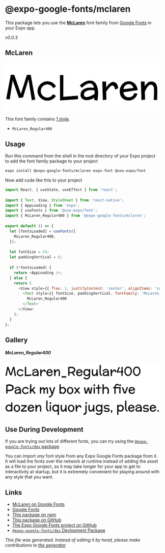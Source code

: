 # @expo-google-fonts/mclaren

This package lets you use the [**McLaren**](https://fonts.google.com/specimen/McLaren) font family from [Google Fonts](https://fonts.google.com/) in your Expo app.

v0.0.3

## McLaren

![McLaren](./font-family.png)

This font family contains [1 style](#gallery).

- `McLaren_Regular400`

## Usage

Run this command from the shell in the root directory of your Expo project to add the font family package to your project
```sh
expo install @expo-google-fonts/mclaren expo-font @use-expo/font
```

Now add code like this to your project
```js
import React, { useState, useEffect } from 'react';

import { Text, View, StyleSheet } from 'react-native';
import { AppLoading } from 'expo';
import { useFonts } from '@use-expo/font';
import { McLaren_Regular400 } from '@expo-google-fonts/mclaren';

export default () => {
  let [fontsLoaded] = useFonts({
    McLaren_Regular400,
  });

  let fontSize = 24;
  let paddingVertical = 6;

  if (!fontsLoaded) {
    return <AppLoading />;
  } else {
    return (
      <View style={{ flex: 1, justifyContent: 'center', alignItems: 'center' }}>
        <Text style={{ fontSize, paddingVertical, fontFamily: 'McLaren_Regular400' }}>
          McLaren_Regular400
        </Text>
      </View>
    );
  }
};

```

## Gallery

##### McLaren_Regular400
![McLaren_Regular400](./ca48a5e17b0201057453d49c4271d139e5824b553505ad1c6fbbd7cbbbf4d1dc.ttf.png)


## Use During Development

If you are trying out lots of different fonts, you can try using the [`@expo-google-fonts/dev` package](https://github.com/expo/google-fonts/tree/master/font-packages/dev#readme).

You can import *any* font style from any Expo Google Fonts package from it. It will load the fonts
over the network at runtime instead of adding the asset as a file to your project, so it may take longer
for your app to get to interactivity at startup, but it is extremely convenient
for playing around with any style that you want.

## Links

- [McLaren on Google Fonts](https://fonts.google.com/specimen/McLaren)
- [Google Fonts](https://fonts.google.com/)
- [This package on npm](https://www.npmjs.com/package/@expo-google-fonts/mclaren)
- [This package on GitHub](https://github.com/expo/google-fonts/tree/master/font-packages/mclaren)
- [The Expo Google Fonts project on GitHub](https://github.com/expo/google-fonts)
- [`@expo-google-fonts/dev` Devlopment Package](https://github.com/expo/google-fonts/tree/master/font-packages/dev)


*This file was generated. Instead of editing it by head, please make contributions to [the generator](https://github.com/expo/google-fonts/tree/master/packages/generator)*
